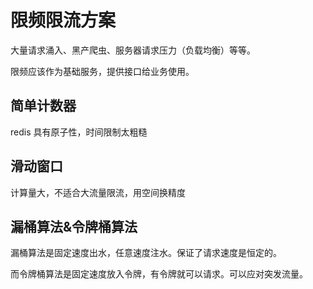 # 限频限流方案

大量请求涌入、黑产爬虫、服务器请求压力（负载均衡）等等。

限频应该作为基础服务，提供接口给业务使用。

## 简单计数器

redis 具有原子性，时间限制太粗糙

## 滑动窗口

计算量大，不适合大流量限流，用空间换精度

## 漏桶算法&令牌桶算法

漏桶算法是固定速度出水，任意速度注水。保证了请求速度是恒定的。

而令牌桶算法是固定速度放入令牌，有令牌就可以请求。可以应对突发流量。
